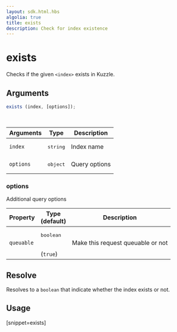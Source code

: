 ```yaml
---
layout: sdk.html.hbs
algolia: true
title: exists
description: Check for index existence
---
```


# exists

Checks if the given `<index>` exists in Kuzzle.

## Arguments

```javascript
exists (index, [options]);
```

<br/>

| Arguments | Type   | Description    |
| --------- | ------ | ---------------|
| `index`   | <pre>string</pre> | Index name     |
| `options` | <pre>object</pre> | Query options  |

### **options**

Additional query options

| Property     | Type<br/>(default)    | Description   |
| -------------- | --------- | ------------- |
|  `queuable`  |  <pre>boolean</pre> <br/>(`true`) |  Make this request queuable or not  |

## Resolve

Resolves to a `boolean` that indicate whether the index exists or not.

## Usage

[snippet=exists]
